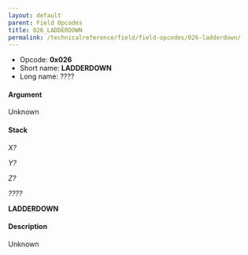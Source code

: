```yaml
---
layout: default
parent: Field Opcodes
title: 026_LADDERDOWN
permalink: /technicalreference/field/field-opcodes/026-ladderdown/
---
```


-   Opcode: **0x026**
-   Short name: **LADDERDOWN**
-   Long name: ????

#### Argument

Unknown

#### Stack

  
*X?*

*Y?*

*Z?*

*????*

**LADDERDOWN**

#### Description

Unknown

